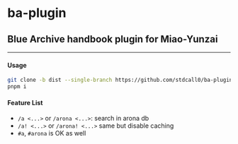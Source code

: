 # ba-plugin
## Blue Archive handbook plugin for Miao-Yunzai

---

#### Usage

```bash
git clone -b dist --single-branch https://github.com/stdcall0/ba-plugin ./plugins/ba-plugin
pnpm i
```

#### Feature List
- `/a <...>` or `/arona <...>`: search in arona db
- `/a! <...>` or `/arona! <...>` same but disable caching
- `#a`, `#arona` is OK as well
